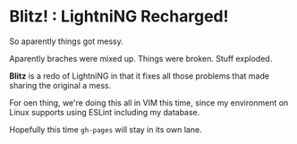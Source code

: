 # Blitz! : LightniNG Recharged! 

So aparently things got messy.

Aparently braches were mixed up. Things were broken. Stuff exploded.

**Blitz** is a redo of LightniNG in that it fixes all those problems that made sharing the original a mess.

For oen thing, we're doing this all in VIM this time, since my environment on Linux supports using ESLint including my database.

Hopefully this time `gh-pages` will stay in its own lane.
